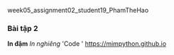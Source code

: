 week05_assignment02_student19_PhamTheHao

### Bài tập 2

**In đậm**
*In nghiêng*
'Code '
<https://mimpython.github.io>